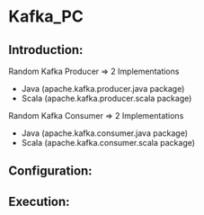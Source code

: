 # Kafka_PC

Introduction:
-------------
Random Kafka Producer => 2 Implementations
- Java (apache.kafka.producer.java package)
- Scala (apache.kafka.producer.scala package)

Random Kafka Consumer => 2 Implementations
- Java (apache.kafka.consumer.java package)
- Scala (apache.kafka.consumer.scala package)

Configuration:
--------------


Execution:
----------
